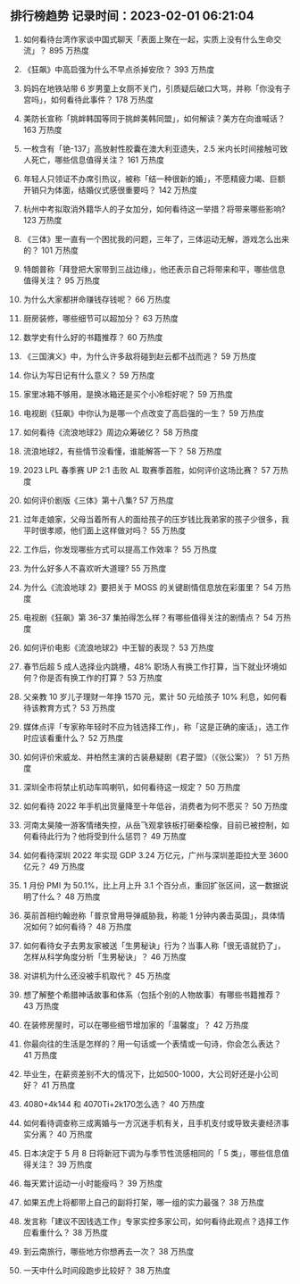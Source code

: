 
## 排行榜趋势 记录时间：2023-02-01 06:21:04
  
  1. 如何看待台湾作家谈中国式聊天「表面上聚在一起，实质上没有什么生命交流」？ 895 万热度
    
  2. 《狂飙》中高启强为什么不早点杀掉安欣？ 393 万热度
    
  3. 妈妈在地铁站带 6 岁男童上女厕不关门，引质疑后破口大骂，并称「你没有子宫吗」，如何看待此事件？ 178 万热度
    
  4. 美防长宣称「挑衅韩国等同于挑衅美韩同盟」，如何解读？美方在向谁喊话？ 163 万热度
    
  5. 一枚含有「铯-137」高放射性胶囊在澳大利亚遗失，2.5 米内长时间接触可致人死亡，哪些信息值得关注？ 161 万热度
    
  6. 年轻人只领证不办席引热议，被称「结一种很新的婚」，不愿精疲力竭、巨额开销只为体面，结婚仪式感很重要吗？ 142 万热度
    
  7. 杭州中考拟取消外籍华人的子女加分，如何看待这一举措？将带来哪些影响? 123 万热度
    
  8. 《三体》里一直有一个困扰我的问题，三年了，三体运动无解，游戏怎么出来的？ 101 万热度
    
  9. 特朗普称「拜登把大家带到三战边缘」，他还表示自己将带来和平，哪些信息值得关注？ 95 万热度
    
  10. 为什么大家都拼命赚钱存钱呢？ 66 万热度
    
  11. 厨房装修，哪些细节可以超加分？ 63 万热度
    
  12. 数学史有什么好的书籍推荐？ 60 万热度
    
  13. 《三国演义》中，为什么许多敌将碰到赵云都不战而逃？ 59 万热度
    
  14. 你认为写日记有什么意义？ 59 万热度
    
  15. 家里冰箱不够用，是换冰箱还是买个小冷柜好呢？ 59 万热度
    
  16. 电视剧《狂飙》中你认为是哪一个点改变了高启强的一生？ 59 万热度
    
  17. 如何看待《流浪地球2》周边众筹破亿？ 58 万热度
    
  18. 流浪地球2，有些情节没看懂，谁能解答一下？ 58 万热度
    
  19. 2023 LPL 春季赛 UP 2:1 击败 AL 取赛季首胜，如何评价这场比赛？ 57 万热度
    
  20. 如何评价剧版《三体》第十八集? 57 万热度
    
  21. 过年走娘家，父母当着所有人的面给孩子的压岁钱比我弟家的孩子少很多，我平时很孝顺，他们面上这样做对吗？ 55 万热度
    
  22. 工作后，你发现哪些方式可以提高工作效率？ 55 万热度
    
  23. 为什么好多人不喜欢听大道理? 55 万热度
    
  24. 为什么《流浪地球 2》要把关于 MOSS 的关键剧情信息放在彩蛋里？ 54 万热度
    
  25. 电视剧《狂飙》第 36-37 集拍得怎么样？有哪些值得关注的剧情点？ 54 万热度
    
  26. 如何评价电影《流浪地球2》中王智的表现？ 53 万热度
    
  27. 春节后超 5 成人选择业内跳槽，48% 职场人有换工作打算，当下就业环境如何？你是否有换工作的打算？ 53 万热度
    
  28. 父亲教 10 岁儿子理财一年挣 1570 元，累计 50 元给孩子 10% 利息，如何看待该教育方式？ 53 万热度
    
  29. 媒体点评「专家称年轻时不应为钱选择工作」，称「这是正确的废话」，选工作时应该看重什么？ 52 万热度
    
  30. 如何评价宋威龙、井柏然主演的古装悬疑剧《君子盟》（《张公案》）？ 51 万热度
    
  31. 深圳全市将禁止机动车鸣喇叭，如何看待这一规定？ 50 万热度
    
  32. 如何看待 2022 年手机出货量降至十年低谷，消费者为何不愿买？ 50 万热度
    
  33. 河南太昊陵一游客情绪失控，从岳飞观拿铁板打砸秦桧像，目前已被控制，如何看待此行为？他将受到什么惩罚？ 49 万热度
    
  34. 如何看待深圳 2022 年实现 GDP 3.24 万亿元，广州与深圳差距拉大至 3600 亿元？ 49 万热度
    
  35. 1 月份 PMI 为 50.1%，比上月上升 3.1 个百分点，重回扩张区间，这一数据说明了什么？ 48 万热度
    
  36. 英前首相约翰逊称「普京曾用导弹威胁我，称能 1 分钟内袭击英国」，具体情况如何？如何看待？ 48 万热度
    
  37. 如何看待女子去男友家被送「生男秘诀」行为？当事人称「很无语就扔了」，怎样从科学角度分析「生男秘诀」？ 46 万热度
    
  38. 对讲机为什么还没被手机取代？ 45 万热度
    
  39. 想了解整个希腊神话故事和体系（包括个别的人物故事）有哪些书籍推荐？ 43 万热度
    
  40. 在装修房屋时，可以在哪些细节增加家的「温馨度」？ 42 万热度
    
  41. 你最向往的生活是怎样的？用一句话或一个表情或一句诗，你会怎么表达？ 41 万热度
    
  42. 毕业生，在薪资差别不大的情况下，比如500-1000，大公司好还是小公司好？ 41 万热度
    
  43. 4080+4k144 和 4070Ti+2k170怎么选？ 40 万热度
    
  44. 如何看待调查称三成离婚与一方沉迷手机有关，且手机支付或导致夫妻经济事实分离？ 40 万热度
    
  45. 日本决定于 5 月 8 日将新冠下调为与季节性流感相同的「 5 类」，哪些信息值得关注？ 39 万热度
    
  46. 每天累计运动一小时能瘦吗？ 39 万热度
    
  47. 如果五虎上将都带上自己的副将打架，哪一组的实力最强？ 38 万热度
    
  48. 发言称「建议不因钱选工作」专家实控多家公司，如何看待此观点？选择工作应看重什么？ 38 万热度
    
  49. 到云南旅行，哪些地方你想再去一次？ 38 万热度
    
  50. 一天中什么时间段跑步比较好？ 38 万热度
    